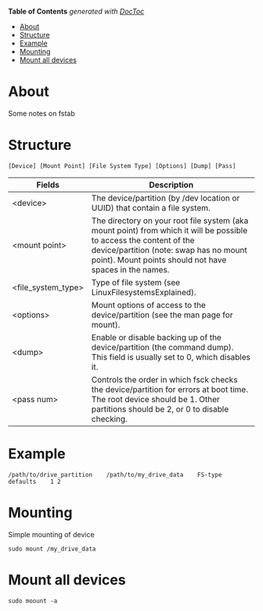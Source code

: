 <!-- START doctoc generated TOC please keep comment here to allow auto update -->
<!-- DON'T EDIT THIS SECTION, INSTEAD RE-RUN doctoc TO UPDATE -->
**Table of Contents**  *generated with [DocToc](https://github.com/thlorenz/doctoc)*

- [About](#about)
- [Structure](#structure)
- [Example](#example)
- [Mounting](#mounting)
- [Mount all devices](#mount-all-devices)

<!-- END doctoc generated TOC please keep comment here to allow auto update -->

# About

Some notes on fstab

# Structure

```
[Device] [Mount Point] [File System Type] [Options] [Dump] [Pass]
```

 Fields                | Description 
 --------------------- | -------------------
 \<device\>            | The device/partition (by /dev location or UUID) that contain a file system.
 \<mount point\>       | The directory on your root file system (aka mount point) from which it will be possible to access the content of the device/partition (note: swap has no mount point). Mount points should not have spaces in the names.
 \<file_system_type\>  | Type of file system (see LinuxFilesystemsExplained).
 \<options\>           | Mount options of access to the device/partition (see the man page for mount).
 \<dump\>              | Enable or disable backing up of the device/partition (the command dump). This field is usually set to 0, which disables it.
 \<pass num\>          | Controls the order in which fsck checks the device/partition for errors at boot time. The root device should be 1. Other partitions should be 2, or 0 to disable checking.

# Example

```
/path/to/drive_partition    /path/to/my_drive_data    FS-type    defaults    1 2
```

# Mounting

Simple mounting of device

```
sudo mount /my_drive_data
```

# Mount all devices

```
sudo moount -a
```
